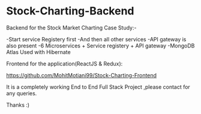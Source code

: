 # Stock-Charting-Backend

Backend for the Stock Market Charting Case Study:-

-Start service Registery first
-And then all other services
-API gateway is also present
-6 Microservices + Service registery + API gateway
-MongoDB Atlas Used with Hibernate

Frontend for the application(ReactJS & Redux):    

https://github.com/MohitMotiani99/Stock-Charting-Frontend

It is a completely working End to End Full Stack Project ,please contact for any queries.


Thanks :)
